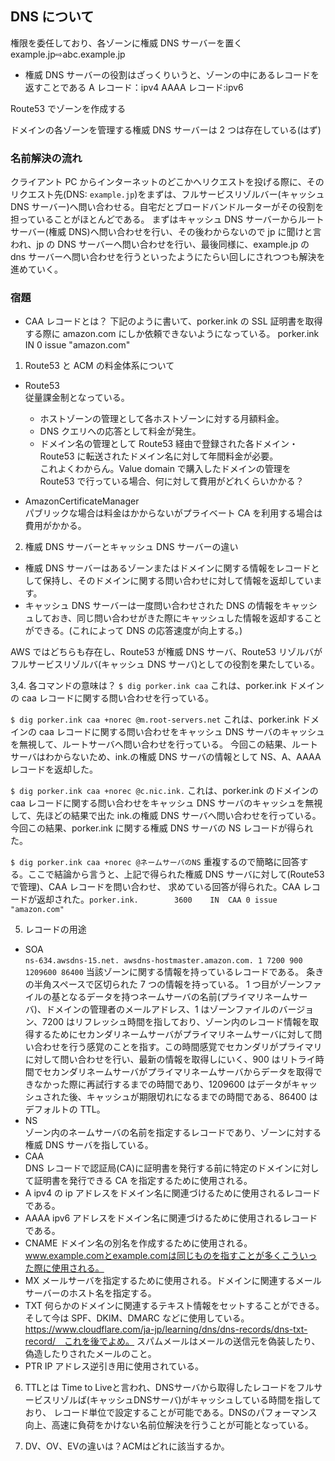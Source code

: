 ## DNS について

権限を委任しており、各ゾーンに権威 DNS サーバーを置く
example.jp⇨abc.example.jp

- 権威 DNS サーバーの役割はざっくりいうと、ゾーンの中にあるレコードを返すことである
  A レコード：ipv4
  AAAA レコード:ipv6

Route53 でゾーンを作成する

ドメインの各ゾーンを管理する権威 DNS サーバーは 2 つは存在している(はず)

### 名前解決の流れ

クライアント PC からインターネットのどこかへリクエストを投げる際に、そのリクエスト先(DNS: `example.jp`)をまずは、フルサービスリゾルバー(キャッシュ DNS サーバー)へ問い合わせる。自宅だとブロードバンドルーターがその役割を担っていることがほとんどである。
まずはキャッシュ DNS サーバーからルートサーバー(権威 DNS)へ問い合わせを行い、その後わからないので jp に聞けと言われ、jp の DNS サーバーへ問い合わせを行い、最後同様に、example.jp の dns サーバーへ問い合わせを行うといったようにたらい回しにされつつも解決を進めていく。

### 宿題

- CAA レコードとは？
  下記のように書いて、porker.ink の SSL 証明書を取得する際に amazon.com にしか依頼できないようになっている。
  porker.ink IN 0 issue "amazon.com"

1. Route53 と ACM の料金体系について

- Route53<br>
  従量課金制となっている。

  - ホストゾーンの管理として各ホストゾーンに対する月額料金。
  - DNS クエリへの応答として料金が発生。
  - ドメイン名の管理として Route53 経由で登録された各ドメイン・Route53 に転送されたドメイン名に対して年間料金が必要。<br>
    これよくわからん。Value domain で購入したドメインの管理を Route53 で行っている場合、何に対して費用がどれくらいかかる？

- AmazonCertificateManager<Br>
  パブリックな場合は料金はかからないがプライベート CA を利用する場合は費用がかかる。

2. 権威 DNS サーバーとキャッシュ DNS サーバーの違い

- 権威 DNS サーバーはあるゾーンまたはドメインに関する情報をレコードとして保持し、そのドメインに関する問い合わせに対して情報を返却しています。
- キャッシュ DNS サーバーは一度問い合わせされた DNS の情報をキャッシュしておき、同じ問い合わせがきた際にキャッシュした情報を返却することができる。(これによって DNS の応答速度が向上する。)

AWS ではどちらも存在し、Route53 が権威 DNS サーバ、Route53 リゾルバがフルサービスリゾルバ(キャッシュ DNS サーバ)としての役割を果たしている。

3,4. 各コマンドの意味は？
`$ dig porker.ink caa`
これは、porker.ink ドメインの caa レコードに関する問い合わせを行っている。

`$ dig porker.ink caa +norec @m.root-servers.net`
これは、porker.ink ドメインの caa レコードに関する問い合わせをキャッシュ DNS サーバのキャッシュを無視して、ルートサーバへ問い合わせを行っている。
今回この結果、ルートサーバはわからないため、ink.の権威 DNS サーバの情報として NS、A、AAAA レコードを返却した。

`$ dig porker.ink caa +norec @c.nic.ink.`
これは、porker.ink のドメインの caa レコードに関する問い合わせをキャッシュ DNS サーバのキャッシュを無視して、先ほどの結果で出た ink.の権威 DNS サーバへ問い合わせを行っている。今回この結果、porker.ink に関する権威 DNS サーバの NS レコードが得られた。

`$ dig porker.ink caa +norec @ネームサーバのNS`
重複するので簡略に回答する。ここで結論から言うと、上記で得られた権威 DNS サーバに対して(Route53 で管理)、CAA レコードを問い合わせ、
求めている回答が得られた。CAA レコードが返却された。`porker.ink.		3600	IN	CAA	0 issue "amazon.com"`

5. レコードの用途

- SOA<br>
  `ns-634.awsdns-15.net. awsdns-hostmaster.amazon.com. 1 7200 900 1209600 86400`
  当該ゾーンに関する情報を持っているレコードである。
  条きの半角スペースで区切られた 7 つの情報を持っている。
  1 つ目がゾーンファイルの基となるデータを持つネームサーバの名前(プライマリネームサーバ)、ドメインの管理者のメールアドレス、1 はゾーンファイルのバージョン、7200 はリフレッシュ時間を指しており、ゾーン内のレコード情報を取得するためにセカンダリネームサーバがプライマリネームサーバに対して問い合わせを行う感覚のことを指す。この時間感覚でセカンダリがプライマリに対して問い合わせを行い、最新の情報を取得しにいく、900 はリトライ時間でセカンダリネームサーバがプライマリネームサーバからデータを取得できなかった際に再試行するまでの時間であり、1209600 はデータがキャッシュされた後、キャッシュが期限切れになるまでの時間である、86400 はデフォルトの TTL。
- NS<br>
  ゾーン内のネームサーバの名前を指定するレコードであり、ゾーンに対する権威 DNS サーバを指している。
- CAA<br>
  DNS レコードで認証局(CA)に証明書を発行する前に特定のドメインに対して証明書を発行できる CA を指定するために使用される。
- A
  ipv4 の ip アドレスをドメイン名に関連づけるために使用されるレコードである。
- AAAA
  ipv6 アドレスをドメイン名に関連づけるために使用されるレコードである。
- CNAME
  ドメイン名の別名を作成するために使用される。www.example.comとexample.comは同じものを指すことが多くこういった際に使用される。
- MX
  メールサーバを指定するために使用される。ドメインに関連するメールサーバーのホスト名を指定する。
- TXT
  何らかのドメインに関連するテキスト情報をセットすることができる。そして今は SPF、DKIM、DMARC などに使用している。
  https://www.cloudflare.com/ja-jp/learning/dns/dns-records/dns-txt-record/　これを後でよめ。
  スパムメールはメールの送信元を偽装したり、偽造したりされたメールのこと。
- PTR
  IP アドレス逆引き用に使用されている。

6. TTLとは
Time to Liveと言われ、DNSサーバから取得したレコードをフルサービスリゾルば(キャッシュDNSサーバ)がキャッシュしている時間を指しており、
レコード単位で設定することが可能である。DNSのパフォーマンス向上、高速に負荷をかけない名前位解決を行うことが可能となっている。

7. DV、OV、EVの違いは？ACMはどれに該当するか。